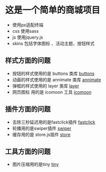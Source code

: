 #   这是一个**简单的商城**项目
* 使用px适配终端 
* css 使用sass
* js 使用jquery.js
* skins 包括字体图标 、活动主题、按钮样式
## 样式方面的问题
* 按钮的样式使用的是 buttons 类库 
   [buttons](http://www.bootcss.com/p/buttons/)
* 动画的样式使用的是 annimate 类库
   [annimate](https://daneden.github.io/animate.css/)
* 弹框的样式使用的 layer 类库
    [layer](http://layer.layui.com/mobile/)
* 网页图标 用的是 icomoon 工具
    [icomoon](https://icomoon.io/app/#/select/font)
    
## 插件方面的问题

* 去除三秒延迟用的是fastclick插件
    [fastclick](https://segmentfault.com/a/1190000004295106)
* 轮播用的是swiper插件
    [swiper](http://www.swiper.com.cn/)
* 缓存用的是 store.js插件
    [store](https://github.com/marcuswestin/store.js/)
    
## 工具方面的问题

* 图片压缩用的是tiny 
    [tiny](https://tinypng.com/)
